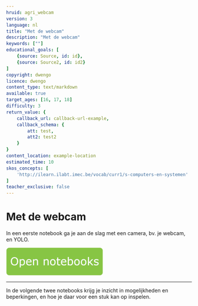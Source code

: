 ```yaml
---
hruid: agri_webcam
version: 3
language: nl
title: "Met de webcam"
description: "Met de webcam"
keywords: [""]
educational_goals: [
    {source: Source, id: id}, 
    {source: Source2, id: id2}
]
copyright: dwengo
licence: dwengo
content_type: text/markdown
available: true
target_ages: [16, 17, 18]
difficulty: 3
return_value: {
    callback_url: callback-url-example,
    callback_schema: {
        att: test,
        att2: test2
    }
}
content_location: example-location
estimated_time: 10
skos_concepts: [
    'http://ilearn.ilabt.imec.be/vocab/curr1/s-computers-en-systemen'
]
teacher_exclusive: false
---
```


# Met de webcam
In een eerste notebook ga je aan de slag met een camera, bv. je webcam, en YOLO.<br>

[![](embed/Knop.png "Knop")](https://kiks.ilabt.imec.be/hub/tmplogin?id=4020 "Webcam")

--------------------------------------------
In de volgende twee notebooks krijg je inzicht in mogelijkheden en beperkingen, en hoe je daar voor een stuk kan op inspelen.
